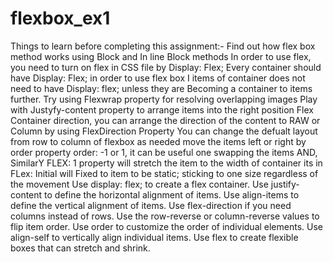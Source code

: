# flexbox_ex1
Things to learn before completing this assignment:-
Find out how flex box method works using Block and In line Block methods 
In order to use flex, you need to turn on flex in CSS file by Display: Flex;
Every container should have Display: Flex; in order to use flex box
I items of container does not need to have Display: flex; unless they are Becoming a container to items further.
Try using Flexwrap property for resolving overlapping images 
Play with Justyfy-content property to arrange items into the right position
Flex Container direction, you can arrange the direction of the content to RAW or Column by using FlexDirection Property 
You can change the defualt layout from row to column of flexbox as needed
move the items left or right by order property order: -1 or 1, it can be useful one swapping the items
AND, SimilarY FLEX: 1 property will stretch the item to the width of container its in
FLex: Initial will Fixed to item to be static; sticking to one size regardless of the movement
Use display: flex; to create a flex container.
Use justify-content to define the horizontal alignment of items.
Use align-items to define the vertical alignment of items.
Use flex-direction if you need columns instead of rows.
Use the row-reverse or column-reverse values to flip item order.
Use order to customize the order of individual elements.
Use align-self to vertically align individual items.
Use flex to create flexible boxes that can stretch and shrink.
